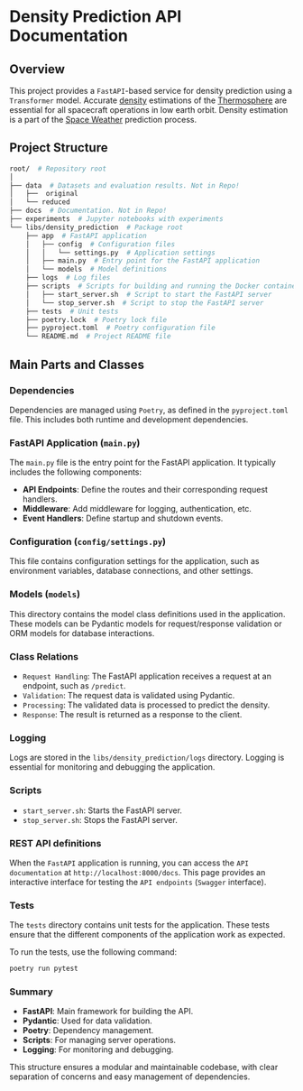 # Density Prediction API Documentation

## Overview

This project provides a `FastAPI`-based service for density prediction using a `Transformer` model. Accurate [density](https://en.wikipedia.org/wiki/Density_of_air) estimations of the [Thermosphere](https://en.wikipedia.org/wiki/Thermosphere) are essential for all spacecraft operations in low earth orbit. Density estimation is a part of the [Space Weather](https://en.wikipedia.org/wiki/Space_weather) prediction process.

## Project Structure

```bash
root/  # Repository root
│
├── data  # Datasets and evaluation results. Not in Repo!
│   ├──  original
│   └── reduced
├── docs  # Documentation. Not in Repo!
├── experiments  # Jupyter notebooks with experiments
└── libs/density_prediction  # Package root
    ├── app  # FastAPI application
    │   ├── config  # Configuration files
    │   │   └── settings.py  # Application settings
    │   ├── main.py  # Entry point for the FastAPI application
    │   └── models  # Model definitions
    ├── logs  # Log files
    ├── scripts  # Scripts for building and running the Docker container
    │   ├── start_server.sh  # Script to start the FastAPI server
    │   └── stop_server.sh  # Script to stop the FastAPI server
    ├── tests  # Unit tests
    ├── poetry.lock  # Poetry lock file
    ├── pyproject.toml  # Poetry configuration file
    └── README.md  # Project README file
```
## Main Parts and Classes

### Dependencies

Dependencies are managed using `Poetry`, as defined in the `pyproject.toml` file. This includes both runtime and development dependencies.  

### FastAPI Application (`main.py`)

The `main.py` file is the entry point for the FastAPI application. It typically includes the following components:  
* **API Endpoints**: Define the routes and their corresponding request handlers.
* **Middleware**: Add middleware for logging, authentication, etc.
* **Event Handlers**: Define startup and shutdown events.

### Configuration (`config/settings.py`)

This file contains configuration settings for the application, such as environment variables, database connections, and other settings.  

### Models (`models`)

This directory contains the model class definitions used in the application. These models can be Pydantic models for request/response validation or ORM models for database interactions.

### Class Relations 

* `Request Handling`: The FastAPI application receives a request at an endpoint, such as `/predict`.
* `Validation`: The request data is validated using Pydantic.
* `Processing`: The validated data is processed to predict the density.
* `Response`: The result is returned as a response to the client.

### Logging

Logs are stored in the `libs/density_prediction/logs` directory. Logging is essential for monitoring and debugging the application.

### Scripts

- `start_server.sh`: Starts the FastAPI server.
- `stop_server.sh`: Stops the FastAPI server.

### REST API definitions

When the `FastAPI` application is running, you can access the `API documentation` at `http://localhost:8000/docs`. 
This page provides an interactive interface for testing the `API endpoints` (`Swagger` interface).

### Tests

The `tests` directory contains unit tests for the application. 
These tests ensure that the different components of the application work 
as expected.

To run the tests, use the following command:
```bash
poetry run pytest
```
### Summary

* **FastAPI**: Main framework for building the API.
* **Pydantic**: Used for data validation.
* **Poetry**: Dependency management.
* **Scripts**: For managing server operations.
* **Logging**: For monitoring and debugging.

This structure ensures a modular and maintainable codebase, with clear separation of concerns and easy management of dependencies.